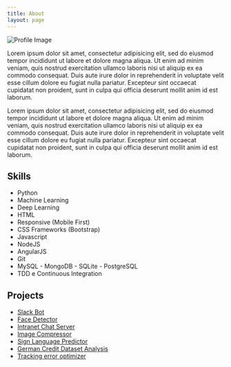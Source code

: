 ```yaml
---
title: About
layout: page
---
```

![Profile Image](https://media.licdn.com/dms/image/C5603AQFrkTpRFED7Jw/profile-displayphoto-shrink_200_200/0?e=1538006400&v=beta&t=zLDMEoQgYuNBN8mxQ2-dZFCo-jweyqFs4fcHsg5v2Gc)

<p>Lorem ipsum dolor sit amet, consectetur adipisicing elit, sed do eiusmod
tempor incididunt ut labore et dolore magna aliqua. Ut enim ad minim veniam,
quis nostrud exercitation ullamco laboris nisi ut aliquip ex ea commodo
consequat. Duis aute irure dolor in reprehenderit in voluptate velit esse
cillum dolore eu fugiat nulla pariatur. Excepteur sint occaecat cupidatat non
proident, sunt in culpa qui officia deserunt mollit anim id est laborum.</p>

<p>Lorem ipsum dolor sit amet, consectetur adipisicing elit, sed do eiusmod
tempor incididunt ut labore et dolore magna aliqua. Ut enim ad minim veniam,
quis nostrud exercitation ullamco laboris nisi ut aliquip ex ea commodo
consequat. Duis aute irure dolor in reprehenderit in voluptate velit esse
cillum dolore eu fugiat nulla pariatur. Excepteur sint occaecat cupidatat non
proident, sunt in culpa qui officia deserunt mollit anim id est laborum.</p>

<h2>Skills</h2>

<ul class="skill-list">
	<li>Python</li>
	<li>Machine Learning</li>
	<li>Deep Learning</li>
	<li>HTML</li>
	<li>Responsive (Mobile First)</li>
	<li>CSS Frameworks (Bootstrap)</li>
	<li>Javascript</li>
	<li>NodeJS</li>
	<li>AngularJS</li>
	<li>Git</li>
	<li>MySQL - MongoDB - SQLite - PostgreSQL</li>
	<li>TDD e Continuous Integration</li>
</ul>

<h2>Projects</h2>

<ul>
	<li><a href="https://github.com/vibhor98/Slack_bot">Slack Bot</a></li>
	<li><a href="https://github.com/vibhor98/Face-Detector">Face Detector</a></li>
	<li><a href="https://github.com/vibhor98/Intranet-Chat-Server">Intranet Chat Server</a></li>
	<li><a href="https://github.com/vibhor98/Image-Compressor">Image Compressor</a></li>
	<li><a href="https://github.com/vibhor98/Sign-Language-Predictor">Sign Language Predictor</a></li>
	<li><a href="https://github.com/vibhor98/German-Credit-Dataset">German Credit Dataset Analysis</a></li>
	<li><a href="https://github.com/vibhor98/Tracking-error-Optimization">Tracking error optimizer</a></li>
</ul>
